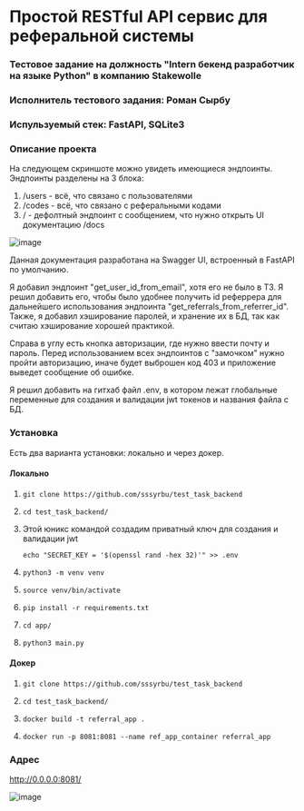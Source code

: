 # Простой RESTful API сервис для реферальной системы
### Тестовое задание на должность "Intern бекенд разработчик на языке Python" в компанию Stakewolle
### Исполнитель тестового задания: Роман Сырбу
### Испульзуемый стек: FastAPI, SQLite3

### Описание проекта
На следующем скриншоте можно увидеть имеющиеся эндпоинты. 
Эндпоинты разделены на 3 блока:
1. /users - всё, что связано с пользователями
2. /codes - всё, что связано с реферальными кодами
3. / - дефолтный эндпоинт с сообщением, что нужно открыть UI документацию /docs
   
![image](https://github.com/sssyrbu/test_task_backend/assets/68150627/6e010535-bfd3-42bf-a6d9-83f10eaa70bd)

Данная документация разработана на Swagger UI, встроенный в FastAPI по умолчанию.

Я добавил эндпоинт "get_user_id_from_email", хотя его не было в ТЗ. Я решил добавить его, чтобы было удобнее получить id реферрера для дальнейшего использования эндпоинта "get_referrals_from_referrer_id". Также, я добавил хэширование паролей, и хранение их в БД, так как считаю хэширование хорошей практикой.

Справа в углу есть кнопка авторизации, где нужно ввести почту и пароль. Перед использованием всех эндпоинтов с "замочком" нужно пройти авторизацию, иначе будет выброшен код 403 и приложение выведет сообщение об ошибке.

Я решил добавить на гитхаб файл .env, в котором лежат глобальные переменные для создания и валидации jwt токенов и названия файла с БД.

### Установка
Есть два варианта установки: локально и через докер.
#### Локально
1. ```
   git clone https://github.com/sssyrbu/test_task_backend
   ```
2. ```
   cd test_task_backend/
   ```
3. Этой юникс командой создадим приватный ключ для создания и валидации jwt
   ```
   echo "SECRET_KEY = '$(openssl rand -hex 32)'" >> .env
   ```  
5. ```
   python3 -m venv venv
   ```
6. ```
   source venv/bin/activate
   ```
7. ```
   pip install -r requirements.txt
   ```
8. ```
   cd app/
   ```
9. ```
   python3 main.py
   ```

#### Докер
1. ```
   git clone https://github.com/sssyrbu/test_task_backend
   ```
2. ```
   cd test_task_backend/
   ```
3. ```
   docker build -t referral_app .
   ```   
4. ```
   docker run -p 8081:8081 --name ref_app_container referral_app
   ```

### Адрес
http://0.0.0.0:8081/


![image](https://github.com/sssyrbu/test_task_backend/assets/68150627/77dcb94a-fcf3-4d27-bd75-42248e3d566d)
